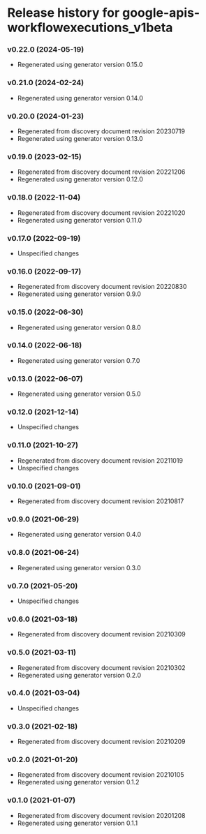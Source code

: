 # Release history for google-apis-workflowexecutions_v1beta

### v0.22.0 (2024-05-19)

* Regenerated using generator version 0.15.0

### v0.21.0 (2024-02-24)

* Regenerated using generator version 0.14.0

### v0.20.0 (2024-01-23)

* Regenerated from discovery document revision 20230719
* Regenerated using generator version 0.13.0

### v0.19.0 (2023-02-15)

* Regenerated from discovery document revision 20221206
* Regenerated using generator version 0.12.0

### v0.18.0 (2022-11-04)

* Regenerated from discovery document revision 20221020
* Regenerated using generator version 0.11.0

### v0.17.0 (2022-09-19)

* Unspecified changes

### v0.16.0 (2022-09-17)

* Regenerated from discovery document revision 20220830
* Regenerated using generator version 0.9.0

### v0.15.0 (2022-06-30)

* Regenerated using generator version 0.8.0

### v0.14.0 (2022-06-18)

* Regenerated using generator version 0.7.0

### v0.13.0 (2022-06-07)

* Regenerated using generator version 0.5.0

### v0.12.0 (2021-12-14)

* Unspecified changes

### v0.11.0 (2021-10-27)

* Regenerated from discovery document revision 20211019
* Unspecified changes

### v0.10.0 (2021-09-01)

* Regenerated from discovery document revision 20210817

### v0.9.0 (2021-06-29)

* Regenerated using generator version 0.4.0

### v0.8.0 (2021-06-24)

* Regenerated using generator version 0.3.0

### v0.7.0 (2021-05-20)

* Unspecified changes

### v0.6.0 (2021-03-18)

* Regenerated from discovery document revision 20210309

### v0.5.0 (2021-03-11)

* Regenerated from discovery document revision 20210302
* Regenerated using generator version 0.2.0

### v0.4.0 (2021-03-04)

* Unspecified changes

### v0.3.0 (2021-02-18)

* Regenerated from discovery document revision 20210209

### v0.2.0 (2021-01-20)

* Regenerated from discovery document revision 20210105
* Regenerated using generator version 0.1.2

### v0.1.0 (2021-01-07)

* Regenerated from discovery document revision 20201208
* Regenerated using generator version 0.1.1

